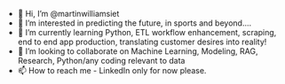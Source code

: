 - 👋 Hi, I’m @martinwilliamsiet
- 👀 I’m interested in predicting the future, in sports and beyond....
- 🌱 I’m currently learning Python, ETL workflow enhancement, scraping, end to end app production, translating customer desires into reality!
- 💞️ I’m looking to collaborate on Machine Learning, Modeling, RAG, Research, Python/any coding relevant to data
- 📫 How to reach me - LinkedIn only for now please. 

<!---
martinwilliamsiet/martinwilliamsiet is a ✨ special ✨ repository because its `README.md` (this file) appears on your GitHub profile.
You can click the Preview link to take a look at your changes.
--->
